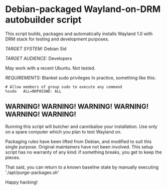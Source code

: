 Debian-packaged Wayland-on-DRM autobuilder script
=================================================


This script builds, packages and automatically installs Wayland 1.0 with
DRM stack for testing and development purposes.

*TARGET SYSTEM:*    Debian Sid

*TARGET AUDIENCE:*  Developers

May work with a recent Ubuntu. Not tested.


*REQUIREMENTS:*     Blanket sudo privileges
In practice, something like this:
```
# Allow members of group sudo to execute any command
%sudo   ALL=NOPASSWD: ALL
```

WARNING! WARNING! WARNING! WARNING! WARNING! WARNING!
-----------------------------------------------------

Running this script will butcher and cannibalise your installation.
Use only on a spare computer which you plan to test Wayland on.


Packaging rules have been lifted from Debian, and modified to suit
this single purpose. Original maintainers have not been involved. This
setup script has no warranty of any kind: if something breaks, you get
to keep the pieces.

That said, you can return to a known baseline state by manually
executing './apt/purge-packages.sh'


Happy hacking!

